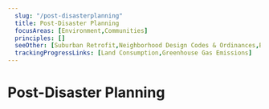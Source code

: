 ```yaml
---
  slug: "/post-disasterplanning"
  title: Post-Disaster Planning
  focusAreas: [Environment,Communities]
  principles: []
  seeOther: [Suburban Retrofit,Neighborhood Design Codes & Ordinances,Brownfields Redevelopment,Infill Ordinances,Greenhouse Gas Overlay Zones]
  trackingProgressLinks: [Land Consumption,Greenhouse Gas Emissions]
---
```

# Post-Disaster Planning